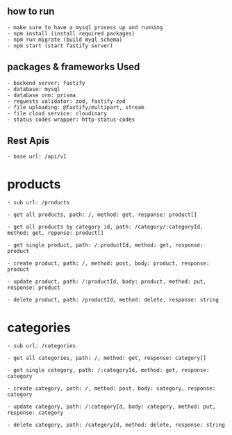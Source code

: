 ## how to run
    - make sure to have a mysql process up and running
    - npm install (install required packages)
    - npm run migrate (build myql schema)
    - npm start (start fastify server)


## packages & frameworks Used
    - backend server: fastify
    - database: mysql
    - database orm: prisma
    - requests validator: zod, fastify-zod
    - file uploading: @fastify/multipart, stream
    - file cloud service: cloudinary
    - status codes wrapper: http-status-codes

## Rest Apis
    - base url: /api/v1
# products
    - sub url: /products

    - get all products, path: /, method: get, response: product[]

    - get all products by category id, path: /category/:categoryId, method: get, reponse: product[]

    - get single product, path: /:productId, method: get, response: product

    - create product, path: /, method: post, body: product, response: product

    - update product, path: /:productId, body: product, method: put, response: product

    - delete product, path: /productId, method: delete, response: string

# categories
    - sub url: /categories

    - get all categories, path: /, method: get, response: category[]

    - get single category, path: /:categoryId, method: get, response: category

    - create category, path: /, method: post, body: category, response: category

    - update category, path: /:categoryId, body: category, method: put, response: category

    - delete category, path: /categoryId, method: delete, response: string